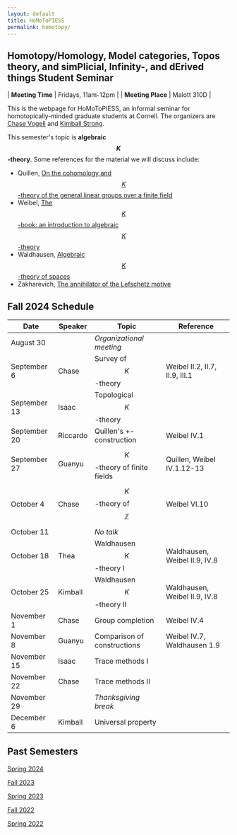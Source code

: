```yaml
---
layout: default
title: HoMoToPIESS
permalink: homotopy/
---
```

## **Ho**motopy/**Ho**mology, **Mo**del categories, **To**pos theory, and sim**P**licial, **I**nfinity-, and d**E**rived things **S**tudent **S**eminar

| __Meeting Time__ | Fridays, 11am-12pm |
| __Meeting Place__ | Malott 310D |

This is the webpage for HoMoToPIESS, an informal seminar for homotopically-minded graduate students at Cornell. The organizers are [Chase Vogeli](https://chasevoge.li/) and [Kimball Strong](https://e.math.cornell.edu/people/Kimball_Strong/).

This semester's topic is __algebraic $$K$$-theory__. Some references for the material we will discuss include:
- Quillen, [On the cohomology and $$K$$-theory of the general linear groups over a finite field](https://www.jstor.org/stable/1970825)
- Weibel, [The $$K$$-book: an introduction to algebraic $$K$$-theory](https://sites.math.rutgers.edu/~weibel/Kbook.html)
- Waldhausen, [Algebraic $$K$$-theory of spaces](https://www.math.uni-bielefeld.de/~fw/algebraic_K_theory_of_spaces.pdf)
- Zakharevich, [The annihilator of the Lefschetz motive](https://projecteuclid.org/journals/duke-mathematical-journal/volume-166/issue-11/The-annihilator-of-the-Lefschetz-motive/10.1215/00127094-0000016X.full)

## Fall 2024 Schedule

| Date | Speaker | Topic | Reference |
| --- | --- | --- | --- |
| August 30 | | *Organizational meeting* | |
| September 6 | Chase | Survey of $$K$$-theory | Weibel II.2, II.7, II.9, III.1 |
| September 13 | Isaac | Topological $$K$$-theory | |
| September 20 | Riccardo | Quillen's +-construction | Weibel IV.1 |
| September 27 | Guanyu | $$K$$-theory of finite fields | Quillen, Weibel IV.1.12-13 |
| October 4 | Chase | $$K$$-theory of $$\mathbb{Z}$$ | Weibel VI.10 |
| October 11 | | *No talk* | |
| October 18 | Thea | Waldhausen $$K$$-theory I | Waldhausen, Weibel II.9, IV.8 |
| October 25 | Kimball | Waldhausen $$K$$-theory II | Waldhausen, Weibel II.9, IV.8 |
| November 1 | Chase | Group completion | Weibel IV.4 |
| November 8 | Guanyu | Comparison of constructions | Weibel IV.7, Waldhausen 1.9 |
| November 15 | Isaac | Trace methods I | |
| November 22 | Chase | Trace methods II | |
| November 29 | | *Thanksgiving break* | |
| December 6 | Kimball | Universal property | |

## Past Semesters

[Spring 2024](sp24.html)

[Fall 2023](fa23.html)

[Spring 2023](sp23.html)

[Fall 2022](fa22.html)

[Spring 2022](sp22.html)
